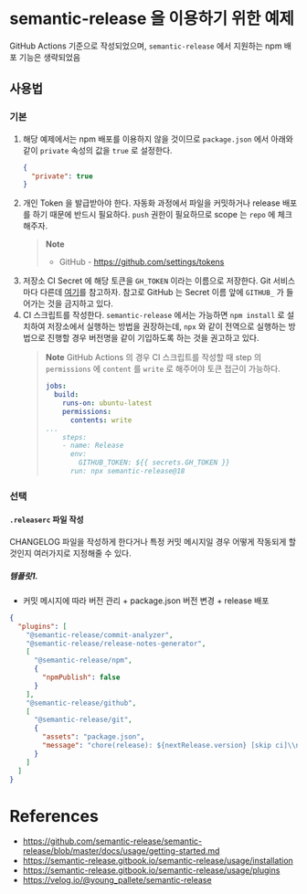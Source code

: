 # semantic-release 을 이용하기 위한 예제

GitHub Actions 기준으로 작성되었으며, `semantic-release` 에서 지원하는 npm 배포 기능은 생략되었음

## 사용법

### 기본

1. 해당 예제에서는 npm 배포를 이용하지 않을 것이므로 `package.json` 에서 아래와 같이 `private` 속성의 값을 `true` 로 설정한다.
    ```json
    {
      "private": true
    }
    ```
2. 개인 Token 을 발급받아야 한다. 자동화 과정에서 파일을 커밋하거나 release 배포를 하기 때문에 반드시 필요하다. `push` 권한이 필요하므로 scope 는 `repo` 에 체크해주자. 
    > **Note**
    > * GitHub - https://github.com/settings/tokens 
3. 저장소 CI Secret 에 해당 토큰을 `GH_TOKEN` 이라는 이름으로 저장한다. Git 서비스마다 다른데 [여기](https://github.com/semantic-release/semantic-release/blob/master/docs/usage/ci-configuration.md#push-access-to-the-remote-repository)를 참고하자. 참고로 GitHub 는 Secret 이름 앞에 `GITHUB_` 가 들어가는 것을 금지하고 있다.
4. CI 스크립트를 작성한다. `semantic-release` 에서는 가능하면 `npm install` 로 설치하여 저장소에서 실행하는 방법을 권장하는데, `npx` 와 같이 전역으로 실행하는 방법으로 진행할 경우 버전명을 같이 기입하도록 하는 것을 권고하고 있다.
    > **Note**
    > GitHub Actions 의 경우 CI 스크립트를 작성할 때 step 의 `permissions` 에 `content` 를 `write` 로 해주어야 토큰 접근이 가능하다.
    > ```yml
    > jobs:
    >   build:
    >     runs-on: ubuntu-latest
    >     permissions:
    >       contents: write
    > ...
    >     steps:
    >     - name: Release
    >       env:
    >         GITHUB_TOKEN: ${{ secrets.GH_TOKEN }}
    >       run: npx semantic-release@18
    > ```

### 선택

#### `.releaserc` 파일 작성

CHANGELOG 파일을 작성하게 한다거나 특정 커밋 메시지일 경우 어떻게 작동되게 할 것인지 여러가지로 지정해줄 수 있다.

##### 템플릿1.

* 커밋 메시지에 따라 버전 관리 + package.json 버전 변경 + release 배포

```json
{
  "plugins": [
    "@semantic-release/commit-analyzer",
    "@semantic-release/release-notes-generator",
    [
      "@semantic-release/npm",
      {
        "npmPublish": false
      }
    ],
    "@semantic-release/github",
    [
      "@semantic-release/git",
      {
        "assets": "package.json",
        "message": "chore(release): ${nextRelease.version} [skip ci]\\n\\n${nextRelease.notes}"
      }
    ]
  ]
}
```



# References

* https://github.com/semantic-release/semantic-release/blob/master/docs/usage/getting-started.md
* https://semantic-release.gitbook.io/semantic-release/usage/installation
* https://semantic-release.gitbook.io/semantic-release/usage/plugins
* https://velog.io/@young_pallete/semantic-release